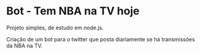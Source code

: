 # Bot -  Tem NBA na TV hoje

Projeto simples, de estudo em node.js.

Criação de um bot para o twitter que posta diariamente se há transmissões da NBA na TV.
